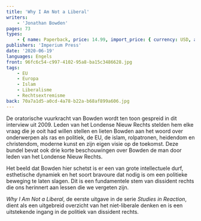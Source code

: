 ```yaml
---
title: 'Why I Am Not a Liberal'
writers:
    - 'Jonathan Bowden'
pages: 73
types:
    - { name: Paperback, price: 14.99, import_price: { currency: USD, amount: 12.0 }, isbn: 978-0-648859-30-7 }
publishers: 'Imperium Press'
date: '2020-06-19'
languages: Engels
front: 96fc6c54-c997-4102-95a8-ba15c3486628.jpg
tags:
    - EU
    - Europa
    - Islam
    - Liberalisme
    - Rechtsextremisme
back: 70a7a1d5-a0cd-4a78-b22a-b68af899a606.jpg
---
```


De oratorische vuurkracht van Bowden wordt ten toon gespreid in dit interview uit 2009. Leden van het Londense Nieuw Rechts stelden hem elke vraag die je ooit had willen stellen en lieten Bowden aan het woord over onderwerpen als ras en politiek, de EU, de islam, rolpatronen, heidendom en christendom, moderne kunst en zijn eigen visie op de toekomst. Deze bundel bevat ook drie korte beschouwingen over Bowden de man door leden van het Londense Nieuw Rechts.

Het beeld dat Bowden hier schetst is er een van grote intellectuele durf, esthetische dynamiek en het soort bravoure dat nodig is om een politieke beweging te laten slagen. Dit is een fundamentele stem van dissident rechts die ons herinnert aan lessen die we vergeten zijn.

*Why I Am Not a Liberal*, de eerste uitgave in de serie *Studies in Reaction*, dient als een uitgebreid overzicht van het niet-liberale denken en is een uitstekende ingang in de politiek van dissident rechts.
